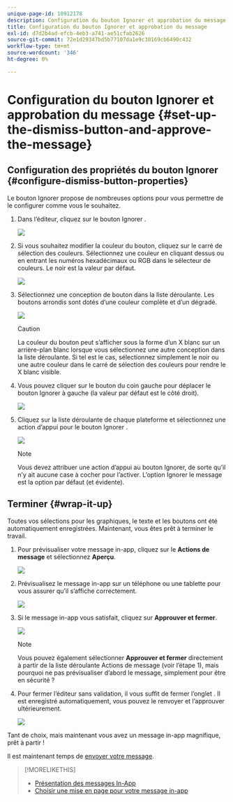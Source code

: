 ```yaml
---
unique-page-id: 10912178
description: Configuration du bouton Ignorer et approbation du message - Documents Marketo - Documentation du produit
title: Configuration du bouton Ignorer et approbation du message
exl-id: d7d2b4ad-efcb-4eb3-a741-ae51cfab2626
source-git-commit: 72e1d29347bd5b77107da1e9c30169cb6490c432
workflow-type: tm+mt
source-wordcount: '346'
ht-degree: 0%

---
```


# Configuration du bouton Ignorer et approbation du message {#set-up-the-dismiss-button-and-approve-the-message}

## Configuration des propriétés du bouton Ignorer  {#configure-dismiss-button-properties}

Le bouton Ignorer propose de nombreuses options pour vous permettre de le configurer comme vous le souhaitez.

1. Dans l’éditeur, cliquez sur le bouton Ignorer .

   ![](assets/image2016-5-9-10-3a23-3a37.png)

1. Si vous souhaitez modifier la couleur du bouton, cliquez sur le carré de sélection des couleurs. Sélectionnez une couleur en cliquant dessus ou en entrant les numéros hexadécimaux ou RGB dans le sélecteur de couleurs. Le noir est la valeur par défaut.

   ![](assets/image2016-5-9-10-3a33-3a17.png)

1. Sélectionnez une conception de bouton dans la liste déroulante. Les boutons arrondis sont dotés d’une couleur complète et d’un dégradé.

   ![](assets/image2016-5-9-10-3a35-3a46.png)

   >[!CAUTION]
   >
   >La couleur du bouton peut s’afficher sous la forme d’un X blanc sur un arrière-plan blanc lorsque vous sélectionnez une autre conception dans la liste déroulante. Si tel est le cas, sélectionnez simplement le noir ou une autre couleur dans le carré de sélection des couleurs pour rendre le X blanc visible.

1. Vous pouvez cliquer sur le bouton du coin gauche pour déplacer le bouton Ignorer à gauche (la valeur par défaut est le côté droit).

   ![](assets/image2016-5-9-10-3a39-3a5.png)

1. Cliquez sur la liste déroulante de chaque plateforme et sélectionnez une action d’appui pour le bouton Ignorer .

   ![](assets/image2016-5-9-10-3a43-3a54.png)

   >[!NOTE]
   >
   >Vous devez attribuer une action d’appui au bouton Ignorer, de sorte qu’il n’y ait aucune case à cocher pour l’activer. L’option Ignorer le message est la option par défaut (et évidente).

## Terminer {#wrap-it-up}

Toutes vos sélections pour les graphiques, le texte et les boutons ont été automatiquement enregistrées. Maintenant, vous êtes prêt à terminer le travail.

1. Pour prévisualiser votre message in-app, cliquez sur le **Actions de message** et sélectionnez **Aperçu**.

   ![](assets/image2016-5-9-10-3a58-3a38.png)

1. Prévisualisez le message in-app sur un téléphone ou une tablette pour vous assurer qu’il s’affiche correctement.

   ![](assets/image2016-5-9-11-3a2-3a13.png)

1. Si le message in-app vous satisfait, cliquez sur **Approuver et fermer**.

   ![](assets/image2016-5-9-11-3a8-3a52.png)

   >[!NOTE]
   >
   >Vous pouvez également sélectionner **Approuver et fermer** directement à partir de la liste déroulante Actions de message (voir l’étape 1), mais pourquoi ne pas prévisualiser d’abord le message, simplement pour être en sécurité ?

1. Pour fermer l’éditeur sans validation, il vous suffit de fermer l’onglet . Il est enregistré automatiquement, vous pouvez le renvoyer et l’approuver ultérieurement.

   ![](assets/image2016-5-9-11-3a9-3a46.png)

Tant de choix, mais maintenant vous avez un message in-app magnifique, prêt à partir !

Il est maintenant temps de [envoyer votre message](/help/marketo/product-docs/mobile-marketing/in-app-messages/sending-your-in-app-message/send-your-in-app-message.md).

>[!MORELIKETHIS]
>
>* [Présentation des messages In-App](/help/marketo/product-docs/mobile-marketing/in-app-messages/understanding-in-app-messages.md)
>* [Choisir une mise en page pour votre message in-app](/help/marketo/product-docs/mobile-marketing/in-app-messages/creating-in-app-messages/choose-a-layout-for-your-in-app-message.md)

